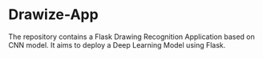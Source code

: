 # Drawize-App
The repository contains a Flask Drawing Recognition Application based on CNN model. It aims to deploy a Deep Learning Model using Flask.
